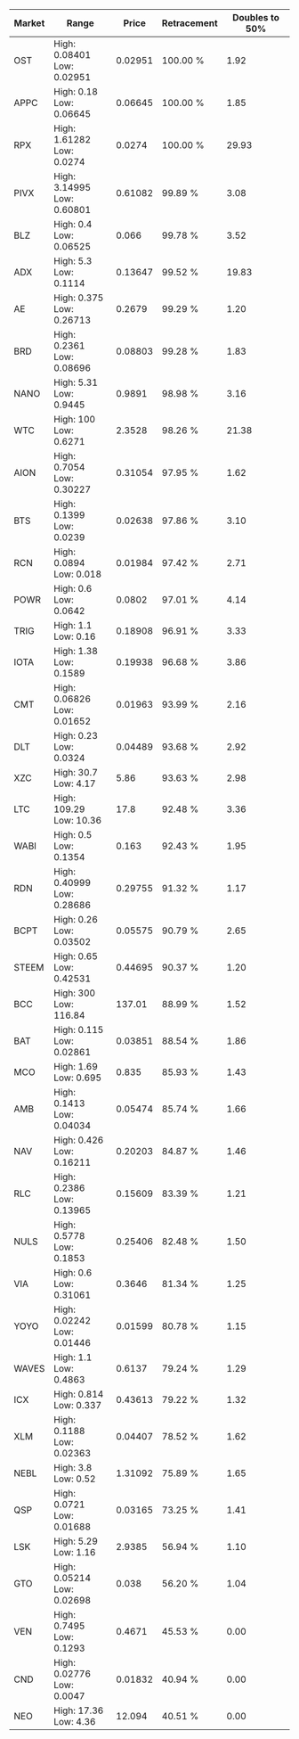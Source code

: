 | Market | Range | Price| Retracement | Doubles to 50% |
| --- | --- | --- | --- | --- |
| OST | High: 0.08401<br />Low: 0.02951 | 0.02951 | 100.00 % | 1.92 |
| APPC | High: 0.18<br />Low: 0.06645 | 0.06645 | 100.00 % | 1.85 |
| RPX | High: 1.61282<br />Low: 0.0274 | 0.0274 | 100.00 % | 29.93 |
| PIVX | High: 3.14995<br />Low: 0.60801 | 0.61082 | 99.89 % | 3.08 |
| BLZ | High: 0.4<br />Low: 0.06525 | 0.066 | 99.78 % | 3.52 |
| ADX | High: 5.3<br />Low: 0.1114 | 0.13647 | 99.52 % | 19.83 |
| AE | High: 0.375<br />Low: 0.26713 | 0.2679 | 99.29 % | 1.20 |
| BRD | High: 0.2361<br />Low: 0.08696 | 0.08803 | 99.28 % | 1.83 |
| NANO | High: 5.31<br />Low: 0.9445 | 0.9891 | 98.98 % | 3.16 |
| WTC | High: 100<br />Low: 0.6271 | 2.3528 | 98.26 % | 21.38 |
| AION | High: 0.7054<br />Low: 0.30227 | 0.31054 | 97.95 % | 1.62 |
| BTS | High: 0.1399<br />Low: 0.0239 | 0.02638 | 97.86 % | 3.10 |
| RCN | High: 0.0894<br />Low: 0.018 | 0.01984 | 97.42 % | 2.71 |
| POWR | High: 0.6<br />Low: 0.0642 | 0.0802 | 97.01 % | 4.14 |
| TRIG | High: 1.1<br />Low: 0.16 | 0.18908 | 96.91 % | 3.33 |
| IOTA | High: 1.38<br />Low: 0.1589 | 0.19938 | 96.68 % | 3.86 |
| CMT | High: 0.06826<br />Low: 0.01652 | 0.01963 | 93.99 % | 2.16 |
| DLT | High: 0.23<br />Low: 0.0324 | 0.04489 | 93.68 % | 2.92 |
| XZC | High: 30.7<br />Low: 4.17 | 5.86 | 93.63 % | 2.98 |
| LTC | High: 109.29<br />Low: 10.36 | 17.8 | 92.48 % | 3.36 |
| WABI | High: 0.5<br />Low: 0.1354 | 0.163 | 92.43 % | 1.95 |
| RDN | High: 0.40999<br />Low: 0.28686 | 0.29755 | 91.32 % | 1.17 |
| BCPT | High: 0.26<br />Low: 0.03502 | 0.05575 | 90.79 % | 2.65 |
| STEEM | High: 0.65<br />Low: 0.42531 | 0.44695 | 90.37 % | 1.20 |
| BCC | High: 300<br />Low: 116.84 | 137.01 | 88.99 % | 1.52 |
| BAT | High: 0.115<br />Low: 0.02861 | 0.03851 | 88.54 % | 1.86 |
| MCO | High: 1.69<br />Low: 0.695 | 0.835 | 85.93 % | 1.43 |
| AMB | High: 0.1413<br />Low: 0.04034 | 0.05474 | 85.74 % | 1.66 |
| NAV | High: 0.426<br />Low: 0.16211 | 0.20203 | 84.87 % | 1.46 |
| RLC | High: 0.2386<br />Low: 0.13965 | 0.15609 | 83.39 % | 1.21 |
| NULS | High: 0.5778<br />Low: 0.1853 | 0.25406 | 82.48 % | 1.50 |
| VIA | High: 0.6<br />Low: 0.31061 | 0.3646 | 81.34 % | 1.25 |
| YOYO | High: 0.02242<br />Low: 0.01446 | 0.01599 | 80.78 % | 1.15 |
| WAVES | High: 1.1<br />Low: 0.4863 | 0.6137 | 79.24 % | 1.29 |
| ICX | High: 0.814<br />Low: 0.337 | 0.43613 | 79.22 % | 1.32 |
| XLM | High: 0.1188<br />Low: 0.02363 | 0.04407 | 78.52 % | 1.62 |
| NEBL | High: 3.8<br />Low: 0.52 | 1.31092 | 75.89 % | 1.65 |
| QSP | High: 0.0721<br />Low: 0.01688 | 0.03165 | 73.25 % | 1.41 |
| LSK | High: 5.29<br />Low: 1.16 | 2.9385 | 56.94 % | 1.10 |
| GTO | High: 0.05214<br />Low: 0.02698 | 0.038 | 56.20 % | 1.04 |
| VEN | High: 0.7495<br />Low: 0.1293 | 0.4671 | 45.53 % | 0.00 |
| CND | High: 0.02776<br />Low: 0.0047 | 0.01832 | 40.94 % | 0.00 |
| NEO | High: 17.36<br />Low: 4.36 | 12.094 | 40.51 % | 0.00 |
